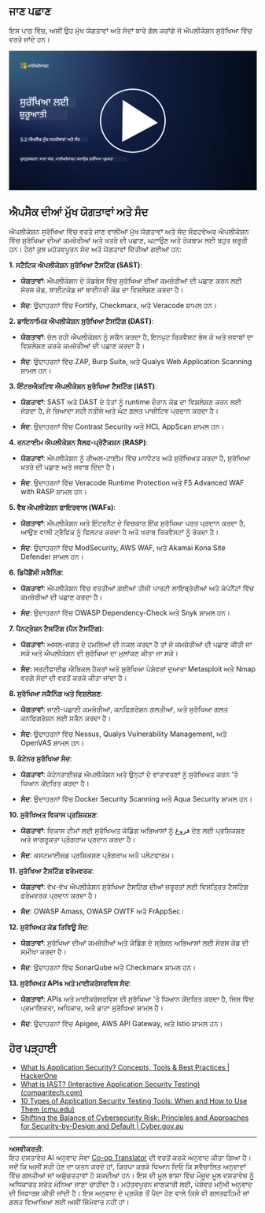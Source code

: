 <!--
CO_OP_TRANSLATOR_METADATA:
{
  "original_hash": "790a3fa7e535ec60bb51bde13e759781",
  "translation_date": "2025-09-04T00:49:41+00:00",
  "source_file": "5.2 AppSec key capabilities.md",
  "language_code": "pa"
}
-->
## ਜਾਣ ਪਛਾਣ

ਇਸ ਪਾਠ ਵਿੱਚ, ਅਸੀਂ ਉਹ ਮੁੱਖ ਯੋਗਤਾਵਾਂ ਅਤੇ ਸੰਦਾਂ ਬਾਰੇ ਗੱਲ ਕਰਾਂਗੇ ਜੋ ਐਪਲੀਕੇਸ਼ਨ ਸੁਰੱਖਿਆ ਵਿੱਚ ਵਰਤੇ ਜਾਂਦੇ ਹਨ।

[![ਵੀਡੀਓ ਦੇਖੋ](../../translated_images/5-2_placeholder.35d943b10c4c6018ebe2bbdb7706a0d739ce9e54bdb35eaf2ad644d43f4cec60.pa.png)](https://learn-video.azurefd.net/vod/player?id=b562daa7-ab92-4cf4-a6dd-6b6a506edfac)

## ਐਪਸੈਕ ਦੀਆਂ ਮੁੱਖ ਯੋਗਤਾਵਾਂ ਅਤੇ ਸੰਦ

ਐਪਲੀਕੇਸ਼ਨ ਸੁਰੱਖਿਆ ਵਿੱਚ ਵਰਤੇ ਜਾਣ ਵਾਲੀਆਂ ਮੁੱਖ ਯੋਗਤਾਵਾਂ ਅਤੇ ਸੰਦ ਸੌਫਟਵੇਅਰ ਐਪਲੀਕੇਸ਼ਨ ਵਿੱਚ ਸੁਰੱਖਿਆ ਦੀਆਂ ਕਮਜ਼ੋਰੀਆਂ ਅਤੇ ਖਤਰੇ ਦੀ ਪਛਾਣ, ਘਟਾਉਣ ਅਤੇ ਰੋਕਥਾਮ ਲਈ ਬਹੁਤ ਜ਼ਰੂਰੀ ਹਨ। ਹੇਠਾਂ ਕੁਝ ਮਹੱਤਵਪੂਰਨ ਸੰਦ ਅਤੇ ਯੋਗਤਾਵਾਂ ਦਿੱਤੀਆਂ ਗਈਆਂ ਹਨ:

**1. ਸਟੈਟਿਕ ਐਪਲੀਕੇਸ਼ਨ ਸੁਰੱਖਿਆ ਟੈਸਟਿੰਗ (SAST)**:

- **ਯੋਗਤਾਵਾਂ**: ਐਪਲੀਕੇਸ਼ਨ ਦੇ ਕੋਡਬੇਸ ਵਿੱਚ ਸੁਰੱਖਿਆ ਦੀਆਂ ਕਮਜ਼ੋਰੀਆਂ ਦੀ ਪਛਾਣ ਕਰਨ ਲਈ ਸੋਰਸ ਕੋਡ, ਬਾਈਟਕੋਡ ਜਾਂ ਬਾਈਨਰੀ ਕੋਡ ਦਾ ਵਿਸ਼ਲੇਸ਼ਣ ਕਰਦਾ ਹੈ।

- **ਸੰਦ**: ਉਦਾਹਰਨਾਂ ਵਿੱਚ Fortify, Checkmarx, ਅਤੇ Veracode ਸ਼ਾਮਲ ਹਨ।

**2. ਡਾਇਨਾਮਿਕ ਐਪਲੀਕੇਸ਼ਨ ਸੁਰੱਖਿਆ ਟੈਸਟਿੰਗ (DAST)**:

- **ਯੋਗਤਾਵਾਂ**: ਚੱਲ ਰਹੀ ਐਪਲੀਕੇਸ਼ਨ ਨੂੰ ਸਕੈਨ ਕਰਦਾ ਹੈ, ਇਨਪੁਟ ਰਿਕਵੈਸਟ ਭੇਜ ਕੇ ਅਤੇ ਜਵਾਬਾਂ ਦਾ ਵਿਸ਼ਲੇਸ਼ਣ ਕਰਕੇ ਕਮਜ਼ੋਰੀਆਂ ਦੀ ਪਛਾਣ ਕਰਦਾ ਹੈ।

- **ਸੰਦ**: ਉਦਾਹਰਨਾਂ ਵਿੱਚ ZAP, Burp Suite, ਅਤੇ Qualys Web Application Scanning ਸ਼ਾਮਲ ਹਨ।

**3. ਇੰਟਰਐਕਟਿਵ ਐਪਲੀਕੇਸ਼ਨ ਸੁਰੱਖਿਆ ਟੈਸਟਿੰਗ (IAST)**:

- **ਯੋਗਤਾਵਾਂ**: SAST ਅਤੇ DAST ਦੇ ਤੱਤਾਂ ਨੂੰ runtime ਦੌਰਾਨ ਕੋਡ ਦਾ ਵਿਸ਼ਲੇਸ਼ਣ ਕਰਨ ਲਈ ਜੋੜਦਾ ਹੈ, ਜੋ ਜ਼ਿਆਦਾ ਸਹੀ ਨਤੀਜੇ ਅਤੇ ਘੱਟ ਗਲਤ ਪਾਜ਼ੀਟਿਵ ਪ੍ਰਦਾਨ ਕਰਦਾ ਹੈ।

- **ਸੰਦ**: ਉਦਾਹਰਨਾਂ ਵਿੱਚ Contrast Security ਅਤੇ HCL AppScan ਸ਼ਾਮਲ ਹਨ।

**4. ਰਨਟਾਈਮ ਐਪਲੀਕੇਸ਼ਨ ਸੈਲਫ-ਪ੍ਰੋਟੈਕਸ਼ਨ (RASP)**:

- **ਯੋਗਤਾਵਾਂ**: ਐਪਲੀਕੇਸ਼ਨ ਨੂੰ ਰੀਅਲ-ਟਾਈਮ ਵਿੱਚ ਮਾਨੀਟਰ ਅਤੇ ਸੁਰੱਖਿਅਤ ਕਰਦਾ ਹੈ, ਸੁਰੱਖਿਆ ਖਤਰੇ ਦੀ ਪਛਾਣ ਅਤੇ ਜਵਾਬ ਦਿੰਦਾ ਹੈ।

- **ਸੰਦ**: ਉਦਾਹਰਨਾਂ ਵਿੱਚ Veracode Runtime Protection ਅਤੇ F5 Advanced WAF with RASP ਸ਼ਾਮਲ ਹਨ।

**5. ਵੈਬ ਐਪਲੀਕੇਸ਼ਨ ਫਾਇਰਵਾਲ (WAFs)**:

- **ਯੋਗਤਾਵਾਂ**: ਐਪਲੀਕੇਸ਼ਨ ਅਤੇ ਇੰਟਰਨੈਟ ਦੇ ਵਿਚਕਾਰ ਇੱਕ ਸੁਰੱਖਿਆ ਪਰਤ ਪ੍ਰਦਾਨ ਕਰਦਾ ਹੈ, ਆਉਣ ਵਾਲੀ ਟ੍ਰੈਫਿਕ ਨੂੰ ਫਿਲਟਰ ਕਰਦਾ ਹੈ ਅਤੇ ਖਰਾਬ ਰਿਕਵੈਸਟਾਂ ਨੂੰ ਰੋਕਦਾ ਹੈ।

- **ਸੰਦ**: ਉਦਾਹਰਨਾਂ ਵਿੱਚ ModSecurity, AWS WAF, ਅਤੇ Akamai Kona Site Defender ਸ਼ਾਮਲ ਹਨ।

**6. ਡਿਪੈਂਡੈਂਸੀ ਸਕੈਨਿੰਗ**:

- **ਯੋਗਤਾਵਾਂ**: ਐਪਲੀਕੇਸ਼ਨ ਵਿੱਚ ਵਰਤੀਆਂ ਗਈਆਂ ਤੀਜੀ ਪਾਰਟੀ ਲਾਇਬ੍ਰੇਰੀਆਂ ਅਤੇ ਕੰਪੋਨੈਂਟਾਂ ਵਿੱਚ ਕਮਜ਼ੋਰੀਆਂ ਦੀ ਪਛਾਣ ਕਰਦਾ ਹੈ।

- **ਸੰਦ**: ਉਦਾਹਰਨਾਂ ਵਿੱਚ OWASP Dependency-Check ਅਤੇ Snyk ਸ਼ਾਮਲ ਹਨ।

**7. ਪੈਨਟ੍ਰੇਸ਼ਨ ਟੈਸਟਿੰਗ (ਪੈਨ ਟੈਸਟਿੰਗ)**:

- **ਯੋਗਤਾਵਾਂ**: ਅਸਲ-ਜਗਤ ਦੇ ਹਮਲਿਆਂ ਦੀ ਨਕਲ ਕਰਦਾ ਹੈ ਤਾਂ ਜੋ ਕਮਜ਼ੋਰੀਆਂ ਦੀ ਪਛਾਣ ਕੀਤੀ ਜਾ ਸਕੇ ਅਤੇ ਐਪਲੀਕੇਸ਼ਨ ਦੀ ਸੁਰੱਖਿਆ ਦਾ ਮੁਲਾਂਕਣ ਕੀਤਾ ਜਾ ਸਕੇ।

- **ਸੰਦ**: ਸਰਟੀਫਾਈਡ ਐਥਿਕਲ ਹੈਕਰਾਂ ਅਤੇ ਸੁਰੱਖਿਆ ਪੇਸ਼ੇਵਰਾਂ ਦੁਆਰਾ Metasploit ਅਤੇ Nmap ਵਰਗੇ ਸੰਦਾਂ ਦੀ ਵਰਤੋਂ ਕਰਕੇ ਕੀਤਾ ਜਾਂਦਾ ਹੈ।

**8. ਸੁਰੱਖਿਆ ਸਕੈਨਿੰਗ ਅਤੇ ਵਿਸ਼ਲੇਸ਼ਣ**:

- **ਯੋਗਤਾਵਾਂ**: ਜਾਣੀ-ਪਛਾਣੀ ਕਮਜ਼ੋਰੀਆਂ, ਕਨਫਿਗਰੇਸ਼ਨ ਗਲਤੀਆਂ, ਅਤੇ ਸੁਰੱਖਿਆ ਗਲਤ ਕਨਫਿਗਰੇਸ਼ਨ ਲਈ ਸਕੈਨ ਕਰਦਾ ਹੈ।

- **ਸੰਦ**: ਉਦਾਹਰਨਾਂ ਵਿੱਚ Nessus, Qualys Vulnerability Management, ਅਤੇ OpenVAS ਸ਼ਾਮਲ ਹਨ।

**9. ਕੰਟੇਨਰ ਸੁਰੱਖਿਆ ਸੰਦ**:

- **ਯੋਗਤਾਵਾਂ**: ਕੰਟੇਨਰਾਈਜ਼ਡ ਐਪਲੀਕੇਸ਼ਨ ਅਤੇ ਉਨ੍ਹਾਂ ਦੇ ਵਾਤਾਵਰਣਾਂ ਨੂੰ ਸੁਰੱਖਿਅਤ ਕਰਨ 'ਤੇ ਧਿਆਨ ਕੇਂਦਰਿਤ ਕਰਦਾ ਹੈ।

- **ਸੰਦ**: ਉਦਾਹਰਨਾਂ ਵਿੱਚ Docker Security Scanning ਅਤੇ Aqua Security ਸ਼ਾਮਲ ਹਨ।

**10. ਸੁਰੱਖਿਅਤ ਵਿਕਾਸ ਪ੍ਰਸ਼ਿਕਸ਼ਣ**:

- **ਯੋਗਤਾਵਾਂ**: ਵਿਕਾਸ ਟੀਮਾਂ ਲਈ ਸੁਰੱਖਿਅਤ ਕੋਡਿੰਗ ਅਭਿਆਸਾਂ ਨੂੰ فروغ ਦੇਣ ਲਈ ਪ੍ਰਸ਼ਿਕਸ਼ਣ ਅਤੇ ਜਾਗਰੂਕਤਾ ਪ੍ਰੋਗਰਾਮ ਪ੍ਰਦਾਨ ਕਰਦਾ ਹੈ।

- **ਸੰਦ**: ਕਸਟਮਾਈਜ਼ਡ ਪ੍ਰਸ਼ਿਕਸ਼ਣ ਪ੍ਰੋਗਰਾਮ ਅਤੇ ਪਲੇਟਫਾਰਮ।

**11. ਸੁਰੱਖਿਆ ਟੈਸਟਿੰਗ ਫਰੇਮਵਰਕ**:

- **ਯੋਗਤਾਵਾਂ**: ਵੱਖ-ਵੱਖ ਐਪਲੀਕੇਸ਼ਨ ਸੁਰੱਖਿਆ ਟੈਸਟਿੰਗ ਦੀਆਂ ਜ਼ਰੂਰਤਾਂ ਲਈ ਵਿਸਤ੍ਰਿਤ ਟੈਸਟਿੰਗ ਫਰੇਮਵਰਕ ਪ੍ਰਦਾਨ ਕਰਦਾ ਹੈ।

- **ਸੰਦ**: OWASP Amass, OWASP OWTF ਅਤੇ FrAppSec।

**12. ਸੁਰੱਖਿਅਤ ਕੋਡ ਰਿਵਿਊ ਸੰਦ**:

- **ਯੋਗਤਾਵਾਂ**: ਸੁਰੱਖਿਆ ਦੀਆਂ ਕਮਜ਼ੋਰੀਆਂ ਅਤੇ ਕੋਡਿੰਗ ਦੇ ਸ੍ਰੇਸ਼ਠ ਅਭਿਆਸਾਂ ਲਈ ਸੋਰਸ ਕੋਡ ਦੀ ਸਮੀਖਾ ਕਰਦਾ ਹੈ।

- **ਸੰਦ**: ਉਦਾਹਰਨਾਂ ਵਿੱਚ SonarQube ਅਤੇ Checkmarx ਸ਼ਾਮਲ ਹਨ।

**13. ਸੁਰੱਖਿਅਤ APIs ਅਤੇ ਮਾਈਕਰੋਸਰਵਿਸ ਸੰਦ**:

- **ਯੋਗਤਾਵਾਂ**: APIs ਅਤੇ ਮਾਈਕਰੋਸਰਵਿਸ ਦੀ ਸੁਰੱਖਿਆ 'ਤੇ ਧਿਆਨ ਕੇਂਦਰਿਤ ਕਰਦਾ ਹੈ, ਜਿਸ ਵਿੱਚ ਪ੍ਰਮਾਣਿਕਤਾ, ਅਧਿਕਾਰ, ਅਤੇ ਡਾਟਾ ਸੁਰੱਖਿਆ ਸ਼ਾਮਲ ਹੈ।

- **ਸੰਦ**: ਉਦਾਹਰਨਾਂ ਵਿੱਚ Apigee, AWS API Gateway, ਅਤੇ Istio ਸ਼ਾਮਲ ਹਨ।

## ਹੋਰ ਪੜ੍ਹਾਈ

- [What Is Application Security? Concepts, Tools & Best Practices | HackerOne](https://www.hackerone.com/knowledge-center/what-application-security-concepts-tools-best-practices)
- [What is IAST? (Interactive Application Security Testing) (comparitech.com)](https://www.comparitech.com/net-admin/what-is-iast/)
- [10 Types of Application Security Testing Tools: When and How to Use Them (cmu.edu)](https://insights.sei.cmu.edu/blog/10-types-of-application-security-testing-tools-when-and-how-to-use-them/)
- [Shifting the Balance of Cybersecurity Risk: Principles and Approaches for Security-by-Design and Default | Cyber.gov.au](https://www.cyber.gov.au/about-us/view-all-content/publications/principles-and-approaches-for-security-by-design-and-default)

---

**ਅਸਵੀਕਰਤੀ**:  
ਇਹ ਦਸਤਾਵੇਜ਼ AI ਅਨੁਵਾਦ ਸੇਵਾ [Co-op Translator](https://github.com/Azure/co-op-translator) ਦੀ ਵਰਤੋਂ ਕਰਕੇ ਅਨੁਵਾਦ ਕੀਤਾ ਗਿਆ ਹੈ। ਜਦੋਂ ਕਿ ਅਸੀਂ ਸਹੀ ਹੋਣ ਦਾ ਯਤਨ ਕਰਦੇ ਹਾਂ, ਕਿਰਪਾ ਕਰਕੇ ਧਿਆਨ ਦਿਓ ਕਿ ਸਵੈਚਾਲਿਤ ਅਨੁਵਾਦਾਂ ਵਿੱਚ ਗਲਤੀਆਂ ਜਾਂ ਅਸੁੱਚਤਤਾਵਾਂ ਹੋ ਸਕਦੀਆਂ ਹਨ। ਇਸ ਦੀ ਮੂਲ ਭਾਸ਼ਾ ਵਿੱਚ ਮੌਜੂਦ ਮੂਲ ਦਸਤਾਵੇਜ਼ ਨੂੰ ਅਧਿਕਾਰਤ ਸਰੋਤ ਮੰਨਿਆ ਜਾਣਾ ਚਾਹੀਦਾ ਹੈ। ਮਹੱਤਵਪੂਰਨ ਜਾਣਕਾਰੀ ਲਈ, ਪੇਸ਼ੇਵਰ ਮਨੁੱਖੀ ਅਨੁਵਾਦ ਦੀ ਸਿਫਾਰਸ਼ ਕੀਤੀ ਜਾਂਦੀ ਹੈ। ਇਸ ਅਨੁਵਾਦ ਦੇ ਪ੍ਰਯੋਗ ਤੋਂ ਪੈਦਾ ਹੋਣ ਵਾਲੇ ਕਿਸੇ ਵੀ ਗਲਤਫਹਿਮੀ ਜਾਂ ਗਲਤ ਵਿਆਖਿਆ ਲਈ ਅਸੀਂ ਜ਼ਿੰਮੇਵਾਰ ਨਹੀਂ ਹਾਂ।  